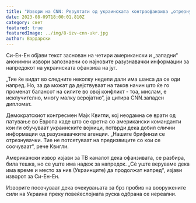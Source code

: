 ```yaml
---
title: "Извори на CNN: Резултати од украинската контраофанзива „отрезнувачки“"
date: 2023-08-09T18:00:01.810Z
category: свет
featured: true
featuredImage: ../img/8-izv-cnn-ukr.jpg
author: Вардарски
---
```

Си-Ен-Ен објави текст заснован на четири американски и „западни“ анонимни извори запознаени со најновите разузнавачки информации за напредокот на украинската офанзива на југ.

„Тие ќе видат во следните неколку недели дали има шанса да се оди напред. Но, за да можат да дејствуваат на таков начин што ќе го променат балансот на силите во овој конфликт - тоа, мислам, е исклучително, многу малку веројатно“, ја цитира CNN.западен дипломат.

Демократскиот конгресмен Мајк Квигли, кој неодамна се врати од патување во Европа каде што се сретна со американски команданти кои ги обучуваат украинските војници, потврди дека добил слични информации од разузнавачките агенции. „Нашите брифинзи се отрезнувачки. Тие не потсетуваат на предизвиците со кои се соочуваат“, рече Квигли.

Американски извор изјави за ТВ каналот дека офанзивата, се разбира, била тешка, но се уште има надеж за напредок. „Сè уште веруваме дека има време и место за нив (Украинците) да продолжат напред“, изјави изворот за Си-Ен-Ен.

Изворите посочуваат дека очекувањата за брз пробив на вооружените сили на Украина преку повеќеслојната руска одбрана се нереални.